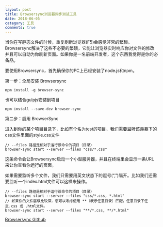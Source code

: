 ```yaml
---
layout: post
title: Browsersync浏览器同步测试工具
date: 2018-06-05
category: 工具
comments: true
---
```


当你在写静态文件的时候，重复刷新浏览器(F5)会感觉非常的繁琐。Browsersync解决了这些不必要的繁琐，它能让浏览器实时响应你对文件的修改并且可以自动为你刷新页面。如果你是一名前端开发者，这个东西我觉得是你的必备品。

要使用Browsersync，首先确保你的PC上已经安装了node.js和npm。

第一步：全局安装 Browsersync

    npm install -g browser-sync

也可以结合gulpjs安装到项目

    npm install --save-dev browser-sync

第二步：启用 BrowserSync

进入到你的某个项目目录下，比如有个名为test的项目，我们需要监听该羡慕下的css文件里面的style.css文件

```
// --files 路径是相对于运行该命令的项目（目录）
browser-sync start --server --files "css/*.css"
```

这条命令会让Browsersync启动一个小型服务器，并且在终端里会显示一条URL来让你查看你运行的页面。

如果需要监听多个文件，我们只需要用英文状态下的逗号(“,”)隔开。比如我们还需要监听一个index.html文件可以这样来操作。

```
// --files 路径是相对于运行该命令的项目（目录）
browser-sync start --server --files "css/*.css, *.html"
// 如果你的文件层级比较深，您可以考虑使用 **（表示任意目录）匹配，任意目录下任意.css 或 .html文件。
browser-sync start --server --files "**/*.css, **/*.html"
```

[Browsersync Github](https://github.com/BrowserSync/browser-sync)
